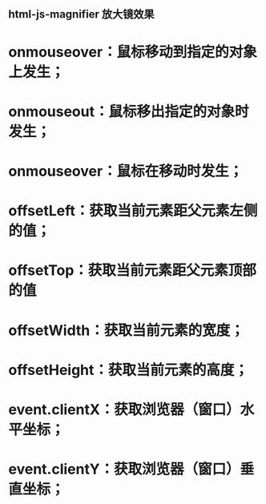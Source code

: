 ## html-js-magnifier 放大镜效果
# onmouseover：鼠标移动到指定的对象上发生；
# onmouseout：鼠标移出指定的对象时发生；
# onmouseover：鼠标在移动时发生；
# offsetLeft：获取当前元素距父元素左侧的值；
# offsetTop：获取当前元素距父元素顶部的值
# offsetWidth：获取当前元素的宽度；
# offsetHeight：获取当前元素的高度；
# event.clientX：获取浏览器（窗口）水平坐标；
# event.clientY：获取浏览器（窗口）垂直坐标；